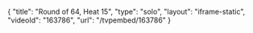 {
    "title": "Round of 64, Heat 15",
    "type": "solo",
    "layout": "iframe-static",
    "videoId": "163786",
    "url": "\/tvpembed\/163786"
}